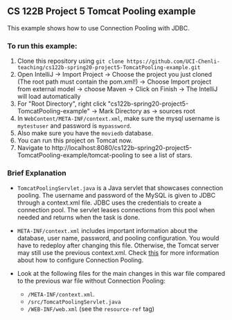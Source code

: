 ## CS 122B Project 5 Tomcat Pooling example

This example shows how to use Connection Pooling with JDBC.

### To run this example: 
1. Clone this repository using `git clone https://github.com/UCI-Chenli-teaching/cs122b-spring20-project5-TomcatPooling-example.git`
2. Open IntelliJ -> Import Project -> Choose the project you just cloned (The root path must contain the pom.xml!) -> Choose Import project from external model -> choose Maven -> Click on Finish -> The IntelliJ will load automatically
3. For "Root Directory", right click "cs122b-spring20-project5-TomcatPooling-example" -> Mark Directory as -> sources root
4. In `WebContent/META-INF/context.xml`, make sure the mysql username is `mytestuser` and password is `mypassword`.
5. Also make sure you have the `moviedb` database.
6. You can run this project on Tomcat now.
7. Navigate to http://localhost:8080/cs122b-spring20-project5-TomcatPooling-example/tomcat-pooling to see a list of stars.

### Brief Explanation
- `TomcatPoolingServlet.java` is a Java servlet that showcases connection pooling. The username and password of the MySQL is given to JDBC through a context.xml file. JDBC uses the credentials to create a connection pool. The servlet leases connections from this pool when needed and returns when the task is done.

- `META-INF/context.xml` includes important information about the database, user name, password, and pooling configuration. You would have to redeploy after changing this file. Otherwise, the Tomcat server may still use the previous context.xml. Check [this](http://tomcat.apache.org/tomcat-8.5-doc/jndi-datasource-examples-howto.html) for more information about how to configure Connection Pooling.

- Look at the following files for the main changes in this war file compared to the previous war file without Connection Pooling:
  - `/META-INF/context.xml`.
  - `/src/TomcatPoolingServlet.java`
  - `/WEB-INF/web.xml` (see the `resource-ref` tag)

